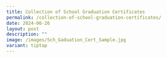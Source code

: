 ```yaml
---
title: Collection of School Graduation Certificates
permalink: /collection-of-school-graduation-certificates/
date: 2024-06-26
layout: post
description: ""
image: /images/Sch_Gaduation_Cert_Sample.jpg
variant: tiptap
---
```

